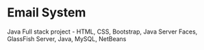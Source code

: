 # Email System
 Java Full stack project - HTML, CSS, Bootstrap, Java Server Faces, GlassFish Server, Java, MySQL, NetBeans
